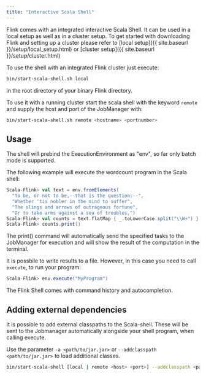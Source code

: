 ```yaml
---
title: "Interactive Scala Shell"
---
```

<!--
Licensed to the Apache Software Foundation (ASF) under one
or more contributor license agreements.  See the NOTICE file
distributed with this work for additional information
regarding copyright ownership.  The ASF licenses this file
to you under the Apache License, Version 2.0 (the
"License"); you may not use this file except in compliance
with the License.  You may obtain a copy of the License at

  http://www.apache.org/licenses/LICENSE-2.0

Unless required by applicable law or agreed to in writing,
software distributed under the License is distributed on an
"AS IS" BASIS, WITHOUT WARRANTIES OR CONDITIONS OF ANY
KIND, either express or implied.  See the License for the
specific language governing permissions and limitations
under the License.
-->


Flink comes with an integrated interactive Scala Shell.
It can be used in a local setup as well as in a cluster setup. To get started with downloading
Flink and setting up a cluster please refer to
[local setup]({{ site.baseurl }}/setup/local_setup.html) or
[cluster setup]({{ site.baseurl }}/setup/cluster.html) 

To use the shell with an integrated Flink cluster just execute:

~~~bash
bin/start-scala-shell.sh local
~~~

in the root directory of your binary Flink directory.

To use it with a running cluster start the scala shell with the keyword `remote`
and supply the host and port of the JobManager with:

~~~bash
bin/start-scala-shell.sh remote <hostname> <portnumber>
~~~

## Usage

The shell will prebind the ExecutionEnvironment as "env", so far only batch mode is supported.

The following example will execute the wordcount program in the Scala shell:

~~~scala
Scala-Flink> val text = env.fromElements(
  "To be, or not to be,--that is the question:--",
  "Whether 'tis nobler in the mind to suffer",
  "The slings and arrows of outrageous fortune",
  "Or to take arms against a sea of troubles,")
Scala-Flink> val counts = text.flatMap { _.toLowerCase.split("\\W+") }.map { (_, 1) }.groupBy(0).sum(1)
Scala-Flink> counts.print()
~~~


The print() command will automatically send the specified tasks to the JobManager for execution and will show the result of the computation in the terminal.

It is possbile to write results to a file. However, in this case you need to call `execute`, to run your program:

~~~scala
Scala-Flink> env.execute("MyProgram")
~~~

The Flink Shell comes with command history and autocompletion.

## Adding external dependencies

It is possible to add external classpaths to the Scala-shell. These will be sent to the Jobmanager automatically alongside your shell program, when calling execute.

Use the parameter `-a <path/to/jar.jar>` or `--addclasspath <path/to/jar.jar>` to load additional classes.

~~~bash
bin/start-scala-shell [local | remote <host> <port>] --addclasspath <path/to/jar.jar>
~~~


